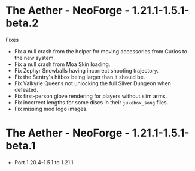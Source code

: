 # The Aether - NeoForge - 1.21.1-1.5.1-beta.2

Fixes

- Fix a null crash from the helper for moving accessories from Curios to the new system.
- Fix a null crash from Moa Skin loading.
- Fix Zephyr Snowballs having incorrect shooting trajectory.
- Fix the Sentry's hitbox being larger than it should be.
- Fix Valkyrie Queens not unlocking the full Silver Dungeon when defeated.
- Fix first-person glove rendering for players without slim arms.
- Fix incorrect lengths for some discs in their `jukebox_song` files.
- Fix missing mod logo images.

# The Aether - NeoForge - 1.21.1-1.5.1-beta.1

- Port 1.20.4-1.5.1 to 1.21.1.
